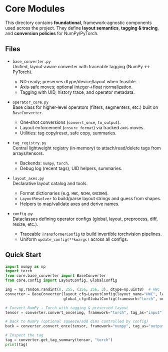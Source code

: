 # Core Modules

This directory contains **foundational**, framework‑agnostic components used across the project.
They define **layout semantics**, **tagging & tracing**, and **conversion policies** for NumPy/PyTorch.

## Files

- `base_converter.py`  
  Unified, layout‑aware converter with traceable tagging (NumPy ↔ PyTorch).
  - ND‑ready; preserves dtype/device/layout when feasible.
  - Axis‑safe moves; optional integer→float normalization.
  - Tagging with UID, history trace, and operator metadata.

- `operator_core.py`  
  Base class for higher‑level operators (filters, segmenters, etc.) built on `BaseConverter`.
  - One‑shot conversions (`convert_once`, `to_output`).
  - Layout enforcement (`ensure_format`) via tracked axis moves.
  - Utilities: tag copy/reset, safe copy, summaries.

- `tag_registry.py`  
  Central lightweight registry (in‑memory) to attach/read/delete tags from arrays/tensors.
  - Backends: `numpy`, `torch`.
  - Debug log (recent tags), UID helpers, summaries.

- `layout_axes.py`  
  Declarative layout catalog and tools.
  - Format dictionaries (e.g. `HWC`, `NCHW`, `GNCDHW`).
  - `LayoutResolver` to build/parse layout strings and guess from shapes.
  - Helpers to map/validate axes and derive names.

- `config.py`  
  Dataclasses defining operator configs (global, layout, preprocess, diff, resize, etc.).
  - Traceable `TransformerConfig` to build invertible torchvision pipelines.
  - Uniform `update_config(**kwargs)` across all configs.

## Quick Start

```python
import numpy as np
import torch
from core.base_converter import BaseConverter
from core.config import LayoutConfig, GlobalConfig

img = np.random.randint(0, 255, (256, 256, 3), dtype=np.uint8)  # HWC
converter = BaseConverter(layout_cfg=LayoutConfig(layout_name="HWC", layout_framework="numpy"),
                          global_cfg=GlobalConfig(framework="torch", output_format="torch"))

# Convert NumPy → Torch with tagging & preserved layout
tensor = converter.convert_once(img, framework="torch", tag_as="input")

# Back to NumPy (optional squeeze/add dims controlled by config)
back = converter.convert_once(tensor, framework="numpy", tag_as="output")

# Inspect the tag
tag = converter.get_tag_summary(tensor, "torch")
print(tag)
